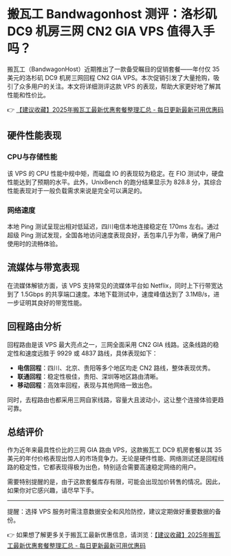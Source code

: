 # 搬瓦工 Bandwagonhost 测评：洛杉矶 DC9 机房三网 CN2 GIA VPS 值得入手吗？

搬瓦工（BandwagonHost）近期推出了一款备受瞩目的促销套餐——年付仅 35 美元的洛杉矶 DC9 机房三网回程 CN2 GIA VPS。本次促销引发了大量抢购，吸引了众多用户的关注。本文将详细测评这款 VPS 的表现，帮助大家更好地了解其性能和性价比。

👉 [【建议收藏】2025年搬瓦工最新优惠套餐整理汇总 - 每日更新最新可用优惠码](https://bit.ly/banwagon)

## 硬件性能表现

### CPU与存储性能

该 VPS 的 CPU 性能中规中矩，而磁盘 IO 的表现较为稳定。在 FIO 测试中，硬盘性能达到了预期的水平。此外，UnixBench 的跑分结果显示为 828.8 分，其综合性能表现对于一般负载需求来说是完全可以满足的。

### 网络速度

本地 Ping 测试呈现出相对低延迟，四川电信本地连接稳定在 170ms 左右。通过超级 Ping 测试发现，全国各地访问速度表现良好，丢包率几乎为零，确保了用户使用时的流畅体验。

## 流媒体与带宽表现

在流媒体解锁方面，该 VPS 支持常见的流媒体平台如 Netflix，同时上下行带宽达到了 1.5Gbps 的共享端口速度。本地下载测试中，速度峰值达到了 3.1MB/s，进一步证明其良好的带宽性能。

## 回程路由分析

回程路由是该 VPS 最大亮点之一，三网全面采用 CN2 GIA 线路。这条线路的稳定性和速度远胜于 9929 或 4837 路线，具体表现如下：

- **电信回程**：四川、北京、贵阳等多个地区均走 CN2 路线，整体表现优秀。
- **联通回程**：稳定性极佳，贵阳、深圳等地区路由清晰。
- **移动回程**：高效率回程，表现与其他网络一致出色。

同时，去程路由也都采用三网自家线路，容量大且波动小，这让整个连接体验更趋可靠。

## 总结评价

作为近年来最具性价比的三网 GIA 路由 VPS，这款搬瓦工 DC9 机房套餐以其 35 美元的年付价格表现出惊人的市场竞争力。无论是硬件性能、网络测试还是回程线路的稳定性，它都表现得极为出色，特别适合需要高速稳定网络的用户。

需要特别提醒的是，由于这款套餐库存有限，可能会出现加价转售的情况。因此，如果你对它感兴趣，请尽早下手。

---

提醒：选择 VPS 服务时需注意数据安全和风险防控，建议定期做好重要数据的备份。

👉 如果想了解更多关于搬瓦工最新优惠信息，请浏览：[【建议收藏】2025年搬瓦工最新优惠套餐整理汇总 - 每日更新最新可用优惠码](https://bit.ly/banwagon)